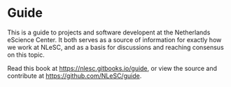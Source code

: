 
# Guide

This is a guide to projects and software developent at the Netherlands eScience Center. It both serves as a source of information for exactly how we work at NLeSC, and as a basis for discussions and reaching consensus on this topic.

Read this book at https://nlesc.gitbooks.io/guide, or view the source and contribute at https://github.com/NLeSC/guide.

